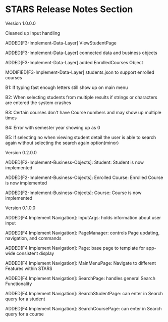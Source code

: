 # STARS Release Notes Section
Version 1.0.0.0

Cleaned up Input handling

ADDED[F3-Implement-Data-Layer] ViewStudentPage

ADDED[F3-Implement-Data-Layer] connected data and business objects

ADDED[F3-Implement-Data-Layer] added EnrolledCourses Object

MODIFIED[F3-Implement-Data-Layer] students.json to support enrolled courses

B1: If typing fast enough letters still show up on main menu

B2: When selecting students from multiple results if strings or characters are entered the system crashes

B3: Certain courses don't have Course numbers and may show up multiple times

B4: Error with semester year showing up as 0 

B5: If selecting no when viewing student detail the user is able to search again without selecting the search again option(minor)

Version 0.2.0.0

ADDED[F2-Implement-Business-Objects]: Student: Student is now implemented

ADDED[F2-Implement-Business-Objects]: Enrolled Course: Enrolled Course is now implemented

ADDED[F2-Implement-Business-Objects]: Course: Course is now implemented

Version 0.1.0.0

ADDED[F4 Implement Navigation]: InputArgs: holds information about user input

ADDED[F4 Implement Navigation]: PageManager: controls Page updating, navigation, and commands

ADDED[F4 Implement Navigation]: Page: base page to template for app-wide consistent display

ADDED[F4 Implement Navigation]: MainMenuPage: Navigate to different Features within STARS

ADDED[F4 Implement Navigation]: SearchPage: handles general Search Functionality

ADDED[F4 Implement Navigation]: SearchStudentPage: can enter in Search query for a student

ADDED[F4 Implement Navigation]: SearchCoursePage: can enter in Search query for a course




